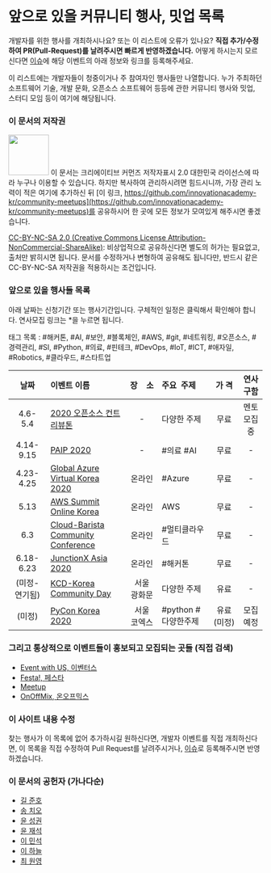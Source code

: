 # 앞으로 있을 커뮤니티 행사, 밋업 목록

개발자를 위한 행사를 개최하시나요? 또는 이 리스트에 오류가 있나요?
**직접 추가/수정하여 PR(Pull-Request)를 날려주시면 빠르게 반영하겠습니다.**
어떻게 하시는지 모르신다면 [이슈](https://github.com/innovationacademy-kr/community-meetups/issues)에 해당 이벤트의 아래 정보와 링크를 등록해주세요.

이 리스트에는 개발자들이 청중이거나 주 참여자인 행사들만 나열합니다.
누가 주최하던 소프트웨어 기술, 개발 문화, 오픈소스 소프트웨어 등등에 관한 커뮤니티 행사와 밋업, 스터디 모임 등이 여기에 해당됩니다.

### 이 문서의 저작권
<img src="https://mirrors.creativecommons.org/presskit/buttons/88x31/png/by-nc-sa.png" width="80px"></img>
이 문서는 크리에이티브 커먼즈 저작자표시 2.0 대한민국 라이선스에 따라
누구나 이용할 수 있습니다. 하지만 복사하여 관리하시려면 힘드시니까,
가장 관리 노력이 적은 여기에 추가하신 뒤 [이 링크, https://github.com/innovationacademy-kr/community-meetups](https://github.com/innovationacademy-kr/community-meetups)를
공유하시어 한 곳에 모든 정보가 모여있게 해주시면 좋겠습니다.

[CC-BY-NC-SA 2.0 (Creative Commons License Attribution-NonCommercial-ShareAlike)](https://creativecommons.org/licenses/by-nc-sa/2.0/):
비상업적으로 공유하신다면 별도의 허가는 필요없고, 출처만 밝히시면 됩니다.
문서를 수정하거나 변형하여 공유해도 됩니다만, 반드시 같은 CC-BY-NC-SA
저작권을 적용하시는 조건입니다.

### 앞으로 있을 행사들 목록

아래 날짜는 신청기간 또는 행사기간입니다. 구체적인 일정은 클릭해서 확인해야 합니다. 연사모집 링크는 \*을 누르면 됩니다.  

태그 목록 : #해커톤, #AI, #보안, #블록체인, #AWS, #git, #네트워킹, #오픈소스, #경력관리, #SI, #Python, #의료, #핀테크, #DevOps, #IoT, #ICT, #애자일, #Robotics, #클라우드, #스타트업

| 날짜 | 이벤트&nbsp;이름 | 장&nbsp;&nbsp;&nbsp;&nbsp;소 | 주요&nbsp;&nbsp;주제 | 가&nbsp;격 | 연사</br>구함 |
| :-: | :- | :-: | :- | :-: | :-: |
| 4.6-5.4 | [2020 오픈소스 컨트리뷰톤](https://bit.ly/3bXJ9at) | - | 다양한 주제 | 무료 | 멘토모집중 |
| 4.14-9.15 | [PAIP 2020](https://paip2020.grand-challenge.org/) | - | #의료 #AI | 무료 | - |
| 4.23-4.25 | [Global Azure Virtual Korea 2020](https://github.com/krazure/gab2020kr/projects/1) | 온라인 | #Azure | 무료 | - |
| 5.13 | [AWS Summit Online Korea](https://aws.amazon.com/ko/events/summits/online/korea/?sc_channel=em&sc_campaign=apac_field_t1_aws-summit-online-korea_20200513&sc_publisher=aws&sc_medium=em_&sc_content=event_ev_summit&sc_country=mult&sc_geo=mult&sc_category=mult&sc_outcome=event&trkCampaign=aws-online-summit&trk=em_summit_online_conf&mkt_tok=eyJpIjoiTm1RME1qazBOR00zT1RVNCIsInQiOiJTaWFTNHIrVTRMcktCa3RMQ0Z6YjAwYU8zbkNxUkx1YldaaEdUT0l4VitMakdKWTlqWUdDSzlnaldKbW9pdXFKeTlSMkNaeitRYVBnXC9ON25ycFdTWkFOZ2htK2JSWXR6VUp0ZXRCVFVTbk1oMVBhazFhaGhvN09zTjlQcWF6K2U3UnltbXlmZDZCMGZXT3Vpdzc5cndRPT0ifQ%3D%3D) | 온라인 | AWS | 무료 | - |
| 6.3 | [Cloud-Barista Community Conference](http://www.allshowtv.com/detail.html?idx=199) | 온라인 | #멀티클라우드 | 무료 | - |
| 6.18-6.23 | [JunctionX Asia 2020](https://app.hackjunction.com/events/junctionx-asia) | 온라인 | #해커톤 | 무료 | - |
| (미정-연기됨) | [KCD-Korea Community Day](https://festa.io/events/909) | 서울</br>광화문 | 다양한 주제 | 유료 | - |
| (미정) | [PyCon Korea 2020](https://www.pycon.kr/) | 서울</br>코엑스 | #python #다양한주제 | 유료(미정) | 모집예정 |

### 그리고 통상적으로 이벤트들이 홍보되고 모집되는 곳들 (직접 검색)

 * [Event with US, 이벤터스](https://event-us.kr/)
 * [Festa!, 페스타](https://festa.io/)
 * [Meetup](https://www.meetup.com/ko-KR/)
 * [OnOffMix, 온오프믹스](https://www.onoffmix.com)

### 이 사이트 내용 수정

찾는 행사가 이 목록에 없어 추가하시길 원하신다면, 개발자 이벤트를 직접 개최하신다면,
이 목록을 직접 수정하여 Pull Request를 날려주시거나, [이슈](https://github.com/innovationacademy-kr/community-meetups/issues)로 등록해주시면 반영하겠습니다.

### 이 문서의 공헌자 (가나다순)

* [길 준호](mailto:appleceo@kakao.com)
* [송 치오](mailto:ghsehr1@gmail.com)
* [윤 성권](mailto:keyakoto@gmail.com)
* [윤 재석](mailto:yjaeseok@gmail.com)
* [이 민석](mailto:ykhl1itj@gmail.com)
* [이 하늘](mailto:lee.haneul@gmail.com)
* [최 원영](https://blog.voidmainvoid.net/)
